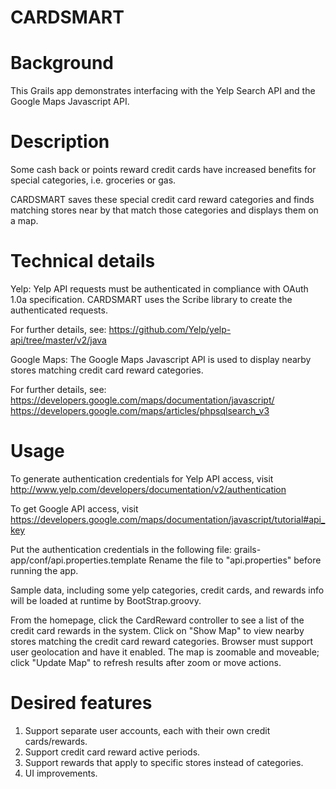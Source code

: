 CARDSMART
=========

Background
=========
This Grails app demonstrates interfacing with the Yelp Search API and the Google Maps Javascript API.

Description
=========
Some cash back or points reward credit cards have increased benefits for special categories, i.e. groceries or gas.

CARDSMART saves these special credit card reward categories and finds matching stores near by that match those categories and displays them on a map.

Technical details
=========
Yelp: Yelp API requests must be authenticated in compliance with OAuth 1.0a specification. CARDSMART uses the Scribe library to create the authenticated requests.

For further details, see:
https://github.com/Yelp/yelp-api/tree/master/v2/java


Google Maps: The Google Maps Javascript API is used to display nearby stores matching credit card reward categories.

For further details, see:
https://developers.google.com/maps/documentation/javascript/
https://developers.google.com/maps/articles/phpsqlsearch_v3

Usage
=========
To generate authentication credentials for Yelp API access, visit
http://www.yelp.com/developers/documentation/v2/authentication

To get Google API access, visit
https://developers.google.com/maps/documentation/javascript/tutorial#api_key

Put the authentication credentials in the following file:
grails-app/conf/api.properties.template
Rename the file to "api.properties" before running the app.

Sample data, including some yelp categories, credit cards, and rewards info will be loaded at runtime by BootStrap.groovy.

From the homepage, click the CardReward controller to see a list of the credit card rewards in the system. Click on "Show Map" to view nearby stores matching the credit card reward categories. Browser must support user geolocation and have it enabled. The map is zoomable and moveable; click "Update Map" to refresh results after zoom or move actions.

Desired features
=========
1. Support separate user accounts, each with their own credit cards/rewards.
2. Support credit card reward active periods.
3. Support rewards that apply to specific stores instead of categories.
4. UI improvements.
